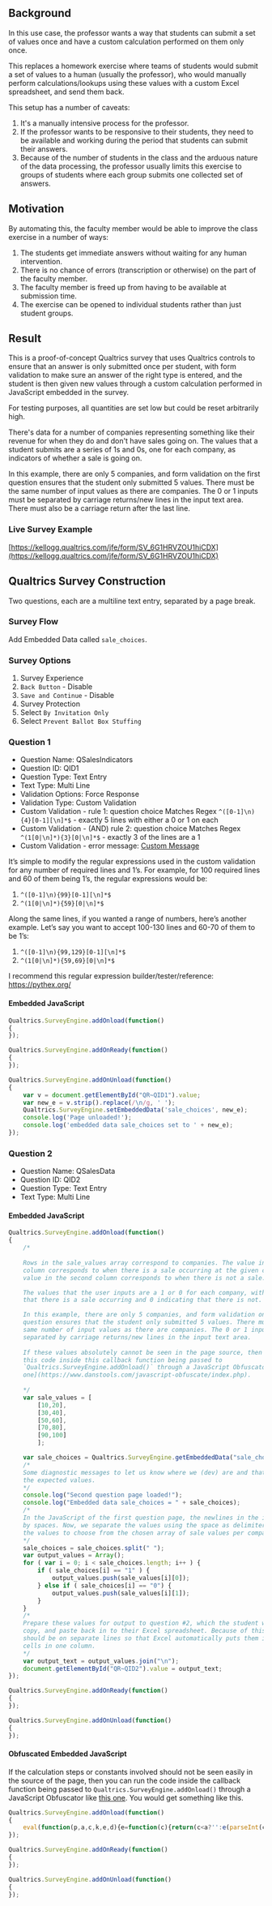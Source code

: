 ## Background

In this use case, the professor wants a way that students can submit a set of values once and have a custom calculation 
performed on them only once.

This replaces a homework exercise where teams of students would submit a set of values to a human (usually the professor),
who would manually perform calculations/lookups using these values with a custom Excel spreadsheet, and send them back.

This setup has a number of caveats:

1. It's a manually intensive process for the professor.
2. If the professor wants to be responsive to their students, they need to be available and working during the period that students can submit their answers.
3. Because of the number of students in the class and the arduous nature of the data processing, the professor usually limits this exercise to groups of students where each group submits one collected set of answers. 

## Motivation

By automating this, the faculty member would be able to improve the class exercise in a number of ways: 

1. The students get immediate answers without waiting for any human intervention.
2. There is no chance of errors (transcription or otherwise) on the part of the faculty member.
3. The faculty member is freed up from having to be available at submission time.
4. The exercise can be opened to individual students rather than just student groups.

## Result

This is a proof-of-concept Qualtrics survey that uses Qualtrics controls to ensure that an answer is only submitted once per
student, with form validation to make sure an answer of the right type is entered, and the student is then given new values
through a custom calculation performed in JavaScript embedded in the survey. 

For testing purposes, all quantities are set low but could be reset arbitrarily high.

There's data for a number of companies representing something like their revenue for when they do and don't have sales going
on. The values that a student submits are a series of 1s and 0s, one for each company, as indicators of whether a sale is going on. 

In this example, there are only 5 companies, and form validation on the first question ensures that the student only
submitted 5 values. There must be the same number of input values as there are companies. The 0 or 1 inputs must be
separated by carriage returns/new lines in the input text area. There must also be a carriage return after the last line.

### Live Survey Example

[https://kellogg.qualtrics.com/jfe/form/SV_6G1HRVZOU1hiCDX](https://kellogg.qualtrics.com/jfe/form/SV_6G1HRVZOU1hiCDX)

## Qualtrics Survey Construction

Two questions, each are a multiline text entry, separated by a page break.

### Survey Flow

Add Embedded Data called `sale_choices`.

### Survey Options

1. Survey Experience
  1. `Back Button` - Disable
  2. `Save and Continue` - Disable
2. Survey Protection
  1. Select `By Invitation Only`
  2. Select `Prevent Ballot Box Stuffing`

### Question 1

* Question Name: QSalesIndicators
* Question ID: QID1
* Question Type: Text Entry
* Text Type: Multi Line
* Validation Options: Force Response
* Validation Type: Custom Validation
* Custom Validation - rule 1: question choice Matches Regex `^([0-1]\n){4}[0-1][\n]*$` - exactly 5 lines with either a 0 or 1 on each
* Custom Validation - (AND) rule 2: question choice Matches Regex `^(1[0|\n]*){3}[0|\n]*$` - exactly 3 of the lines are a 1
* Custom Validation - error message: [Custom Message](https://www.qualtrics.com/support/survey-platform/survey-module/editing-questions/validation/#CustomValidationMessages)

It’s simple to modify the regular expressions used in the custom validation for any number of required lines and 1’s. For example, for 100 required lines and 60 of them being 1’s, the regular expressions would be:

1.	`^([0-1]\n){99}[0-1][\n]*$`
2.	`^(1[0|\n]*){59}[0|\n]*$`

Along the same lines, if you wanted a range of numbers, here’s another example. Let’s say you want to accept 100-130 lines and 60-70 of them to be 1’s:

1.	`^([0-1]\n){99,129}[0-1][\n]*$`
2.	`^(1[0|\n]*){59,69}[0|\n]*$`

I recommend this regular expression builder/tester/reference: https://pythex.org/


#### Embedded JavaScript

```javascript
Qualtrics.SurveyEngine.addOnload(function()
{
});

Qualtrics.SurveyEngine.addOnReady(function()
{
});

Qualtrics.SurveyEngine.addOnUnload(function()
{
    var v = document.getElementById("QR~QID1").value;
    var new_e = v.strip().replace(/\n/g, ' ');
    Qualtrics.SurveyEngine.setEmbeddedData('sale_choices', new_e);
    console.log('Page unloaded!');
    console.log('embedded data sale_choices set to ' + new_e);
});
```

### Question 2

* Question Name: QSalesData
* Question ID: QID2
* Question Type: Text Entry
* Text Type: Multi Line

#### Embedded JavaScript

```javascript
Qualtrics.SurveyEngine.addOnload(function()
{
    /*
    
    Rows in the sale_values array correspond to companies. The value in the first
    column corresponds to when there is a sale occurring at the given company. The
    value in the second column corresponds to when there is not a sale.

    The values that the user inputs are a 1 or 0 for each company, with 1 indicating
    that there is a sale occurring and 0 indicating that there is not.

    In this example, there are only 5 companies, and form validation on the first
    question ensures that the student only submitted 5 values. There must be the
    same number of input values as there are companies. The 0 or 1 inputs must be
    separated by carriage returns/new lines in the input text area.
    
    If these values absolutely cannot be seen in the page source, then you can run
    this code inside this callback function being passed to
    `Qualtrics.SurveyEngine.addOnload()` through a JavaScript Obfuscator like [this
    one](https://www.danstools.com/javascript-obfuscate/index.php).
    
    */
    var sale_values = [
        [10,20],
        [30,40],
        [50,60],
        [70,80],
        [90,100]
        ];

    var sale_choices = Qualtrics.SurveyEngine.getEmbeddedData("sale_choices");
    /*
    Some diagnostic messages to let us know where we (dev) are and that we're getting
    the expected values.
    */
    console.log("Second question page loaded!");
    console.log("Embedded data sale_choices = " + sale_choices);
    /*
    In the JavaScript of the first question page, the newlines in the input were replaced
    by spaces. Now, we separate the values using the space as delimiter, and interpret
    the values to choose from the chosen array of sale values per company.
    */
    sale_choices = sale_choices.split(" ");
    var output_values = Array();
    for ( var i = 0; i < sale_choices.length; i++ ) {
        if ( sale_choices[i] == "1" ) {
            output_values.push(sale_values[i][0]);
        } else if ( sale_choices[i] == "0") {
            output_values.push(sale_values[i][1]);
        }
    }
    /*
    Prepare these values for output to question #2, which the student will select,
    copy, and paste back in to their Excel spreadsheet. Because of this, the values
    should be on separate lines so that Excel automatically puts them into separate
    cells in one column.
    */
    var output_text = output_values.join("\n");
    document.getElementById("QR~QID2").value = output_text;
});

Qualtrics.SurveyEngine.addOnReady(function()
{
});

Qualtrics.SurveyEngine.addOnUnload(function()
{
});
```

#### Obfuscated Embedded JavaScript

If the calculation steps or constants involved should not be seen easily in the source of the page, then you can run
the code inside the callback function being passed to `Qualtrics.SurveyEngine.addOnload()` through a JavaScript Obfuscator
like [this one](https://www.danstools.com/javascript-obfuscate/index.php). You would get something like this.

```javascript
Qualtrics.SurveyEngine.addOnload(function()
{
    eval(function(p,a,c,k,e,d){e=function(c){return(c<a?'':e(parseInt(c/a)))+((c=c%a)>35?String.fromCharCode(c+29):c.toString(36))};if(!''.replace(/^/,String)){while(c--){d[e(c)]=k[c]||e(c)}k=[function(e){return d[e]}];e=function(){return'\\w+'};c=1};while(c--){if(k[c]){p=p.replace(new RegExp('\\b'+e(c)+'\\b','g'),k[c])}}return p}('3 5=[[t,o],[j,q],[m,l],[k,p],[s,h]];3 2=b.c.g("2");9.a("d e f r!");9.a("w C 2 = "+2);2=2.u(" ");3 4=D();E(3 i=0;i<2.F;i++){7(2[i]=="1"){4.6(5[i][0])}B 7(2[i]=="0"){4.6(5[i][1])}}3 8=4.x("\\n");z.G("y~v").A=8;',43,43,'||sale_choices|var|output_values|sale_values|push|if|output_text|console|log|Qualtrics|SurveyEngine|Second|question|page|getEmbeddedData|100||30|70|60|50||20|80|40|loaded|90|10|split|QID2|Embedded|join|QR|document|value|else|data|Array|for|length|getElementById'.split('|'),0,{}))
});

Qualtrics.SurveyEngine.addOnReady(function()
{
});

Qualtrics.SurveyEngine.addOnUnload(function()
{
});
```
